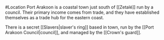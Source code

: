 #Location 
Port Arakoon is a coastal town just south of [[Zetalé]] run by a council. Their primary income comes from trade, and they have established themselves as a trade hub for the eastern coast.

There is a secret [[Slavers|slaver's ring]] based in town, run by the [[Port Arakoon Council|council]], and managed by the [[Crown's guard]].